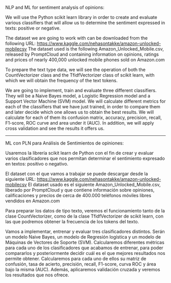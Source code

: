 NLP and ML for sentiment analysis of opinions:

We will use the Python scikit learn library in order to create and evaluate various classifiers that will allow us to determine the sentiment expressed in texts: positive or negative.

The dataset we are going to work with can be downloaded from the following URL: https://www.kaggle.com/nehasontakke/amazon-unlocked-mobilecsv
The dataset used is the following Amazon_Unlocked_Mobile.csv, released by PromptCloud and containing information on opinions, ratings and prices of nearly 400,000 unlocked mobile phones sold on Amazon.com

To prepare the text type data, we will see the operation of both the CountVectorizer class and the TfidfVectorizer class of scikit learn, with which we will obtain the frequency of the text tokens.

We are going to implement, train and evaluate three different classifiers. They will be a Naive Bayes model, a Logistic Regression model and a Support Vector Machine (SVM) model. We will calculate different metrics for each of the classifiers that we have just trained, in order to compare them and later decide which one allows us to obtain the best results. We will calculate for each of them its confusion matrix, accuracy, precision, recall, F1-score, ROC curve and area under it (AUC). In addition, we will apply cross validation and see the results it offers us.

-----------------------------------------------------------------------------------------------------------------------------------------------

ML con PLN para Análisis de Sentimientos de opiniones:

Usaremos la librería scikit learn de Python con el fin de crear y evaluar varios clasificadores que nos permitan determinar el sentimiento expresado en textos: positivo o negativo.

El dataset con el que vamos a trabajar se puede descargar desde la siguiente URL: https://www.kaggle.com/nehasontakke/amazon-unlocked-mobilecsv
El dataset usado es el siguiente Amazon_Unlocked_Mobile.csv, liberado por PromptCloud y que contiene información sobre opiniones, calificaciones y precios de cerca de 400.000 teléfonos móviles libres vendidos en Amazon.com

Para preparar los datos de tipo texto, veremos el funcionamiento tanto de la clase CountVectorizer, como de la clase TfidfVectorizer de scikit learn, con las que podremos obtener la frecuencia de los tokens del texto.

Vamos a implementar, entrenar y evaluar tres clasificadores distintos. Serán un modelo Naive Bayes, un modelo de Regresión logística y un modelo de Máquinas de Vectores de Soporte (SVM). Calcularemos diferentes métricas para cada uno de los clasificadores que acabamos de entrenar, para poder compararlos y posteriormente decidir cuál es el que mejores resultados nos permite obtener. Calcularemos para cada uno de ellos su matriz de confusión, tasa de acierto, precisión, recall, F1-score, curva ROC y área bajo la misma (AUC). Además, aplicaremos validación cruzada y veremos los resultados que nos ofrece.

